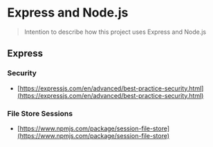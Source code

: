 # Express and Node.js
> Intention to describe how this project uses Express and Node.js

## Express

### Security
- [https://expressjs.com/en/advanced/best-practice-security.html](https://expressjs.com/en/advanced/best-practice-security.html)

### File Store Sessions
- [https://www.npmjs.com/package/session-file-store](https://www.npmjs.com/package/session-file-store)